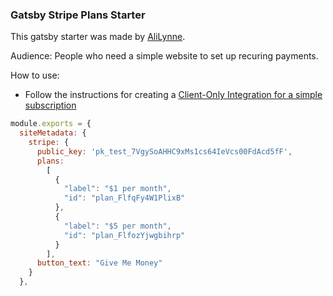 ### Gatsby Stripe Plans Starter

This gatsby starter was made by [AliLynne](https://www.alilynne.com).

Audience: People who need a simple website to set up recuring payments.

How to use:

  - Follow the instructions for creating a [Client-Only Integration for a simple subscription](https://stripe.com/docs/payments/checkout/subscriptions/starting#client-only)



```javascript
module.exports = {
  siteMetadata: {
    stripe: {
      public_key: 'pk_test_7VgySoAHHC9xMs1cs64IeVcs00FdAcd5fF',
      plans: 
        [
          {
            "label": "$1 per month",
            "id": "plan_FlfqFy4W1PlixB"
          },
          {
            "label": "$5 per month",
            "id": "plan_FlfozYjwgbihrp"
          }
        ],
      button_text: "Give Me Money"
    }
  },
```